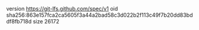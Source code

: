 version https://git-lfs.github.com/spec/v1
oid sha256:863e157fca2ca5605f3a44a2bad58c3d022b2f113c49f7b20dd83bddf8fb718d
size 26172
